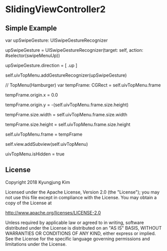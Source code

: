# SlidingViewController2

Simple Example
--------------

var upSwipeGesture: UISwipeGestureRecognizer

upSwipeGesture = UISwipeGestureRecognizer(target: self, action: #selector(swipeMenuUp))

upSwipeGesture.direction = [ .up ]

self.uivTopMenu.addGestureRecognizer(upSwipeGesture)


// TopMenu(Hamburger)
var tempFrame: CGRect = self.uivTopMenu.frame

tempFrame.origin.x = 0.0

tempFrame.origin.y = -(self.uivTopMenu.frame.size.height)

tempFrame.size.width = self.uivTopMenu.frame.size.width

tempFrame.size.height = self.uivTopMenu.frame.size.height

self.uivTopMenu.frame = tempFrame
        
self.view.addSubview(self.uivTopMenu)
        
uivTopMenu.isHidden = true
        
        
License
-------

Copyright 2018 Kyungjung Kim

Licensed under the Apache License, Version 2.0 (the "License");
you may not use this file except in compliance with the License.
You may obtain a copy of the License at

http://www.apache.org/licenses/LICENSE-2.0

Unless required by applicable law or agreed to in writing, software
distributed under the License is distributed on an "AS IS" BASIS,
WITHOUT WARRANTIES OR CONDITIONS OF ANY KIND, either express or implied.
See the License for the specific language governing permissions and
limitations under the License.

